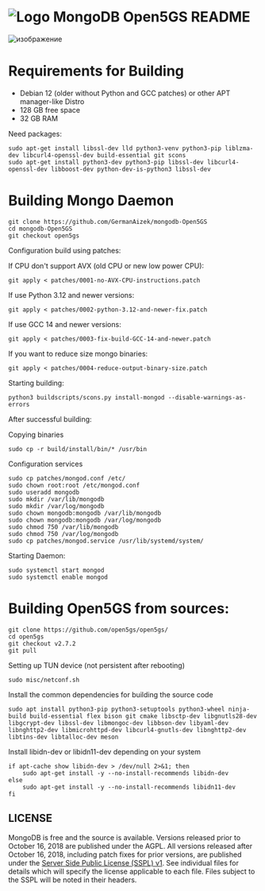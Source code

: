 # ![Logo](docs/leaf.svg) MongoDB Open5GS README

![изображение](https://github.com/user-attachments/assets/cd2cffd2-2161-4aa1-a7d4-ae4116f7b9f8)

# Requirements for Building

- Debian 12 (older without Python and GCC patches) or other APT manager-like Distro
- 128 GB free space
- 32 GB RAM

Need packages:

```
sudo apt-get install libssl-dev lld python3-venv python3-pip liblzma-dev libcurl4-openssl-dev build-essential git scons
sudo apt-get install python3-dev python3-pip libssl-dev libcurl4-openssl-dev libboost-dev python-dev-is-python3 libssl-dev
```

# Building Mongo Daemon

```
git clone https://github.com/GermanAizek/mongodb-Open5GS
cd mongodb-Open5GS
git checkout open5gs
```

Configuration build using patches:

If CPU don't support AVX (old CPU or new low power CPU):

```
git apply < patches/0001-no-AVX-CPU-instructions.patch
```

If use Python 3.12 and newer versions:

```
git apply < patches/0002-python-3.12-and-newer-fix.patch
```

If use GCC 14 and newer versions:

```
git apply < patches/0003-fix-build-GCC-14-and-newer.patch
```

If you want to reduce size mongo binaries:

```
git apply < patches/0004-reduce-output-binary-size.patch
```

Starting building:

```
python3 buildscripts/scons.py install-mongod --disable-warnings-as-errors
```

After successful building:

Copying binaries

```
sudo cp -r build/install/bin/* /usr/bin
```

Configuration services

```
sudo cp patches/mongod.conf /etc/
sudo chown root:root /etc/mongod.conf
sudo useradd mongodb
sudo mkdir /var/lib/mongodb
sudo mkdir /var/log/mongodb
sudo chown mongodb:mongodb /var/lib/mongodb
sudo chown mongodb:mongodb /var/log/mongodb
sudo chmod 750 /var/lib/mongodb
sudo chmod 750 /var/log/mongodb
sudo cp patches/mongod.service /usr/lib/systemd/system/
```

Starting Daemon:

```
sudo systemctl start mongod
sudo systemctl enable mongod
```

# Building Open5GS from sources:

```
git clone https://github.com/open5gs/open5gs/
cd open5gs
git checkout v2.7.2
git pull
```

Setting up TUN device (not persistent after rebooting)

```
sudo misc/netconf.sh
```

Install the common dependencies for building the source code

```
sudo apt install python3-pip python3-setuptools python3-wheel ninja-build build-essential flex bison git cmake libsctp-dev libgnutls28-dev libgcrypt-dev libssl-dev libmongoc-dev libbson-dev libyaml-dev libnghttp2-dev libmicrohttpd-dev libcurl4-gnutls-dev libnghttp2-dev libtins-dev libtalloc-dev meson
```

Install libidn-dev or libidn11-dev depending on your system

```
if apt-cache show libidn-dev > /dev/null 2>&1; then
    sudo apt-get install -y --no-install-recommends libidn-dev
else
    sudo apt-get install -y --no-install-recommends libidn11-dev
fi
```

## LICENSE

MongoDB is free and the source is available. Versions released prior to
October 16, 2018 are published under the AGPL. All versions released after
October 16, 2018, including patch fixes for prior versions, are published
under the [Server Side Public License (SSPL) v1](LICENSE-Community.txt).
See individual files for details which will specify the license applicable
to each file. Files subject to the SSPL will be noted in their headers.
